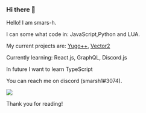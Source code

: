 ### Hi there 👋

Hello! I am smars-h.

I can some what code in: JavaScript,Python and LUA.

My current projects are: [Yugo++](https://discord.com/oauth2/authorize?client_id=742026888998027295&scope=bot&permissions=2081422591), [Vector2](https://www.npmjs.com/package/@smarsh1/vector2)

Currently learning: React.js, GraphQL, Discord.js

In future I want to learn TypeScript

You can reach me on discord (smarsh1#3074).

![](https://media.giphy.com/media/mI1aQvL12oZn9AJEaz/giphy.gif)

Thank you for reading!
